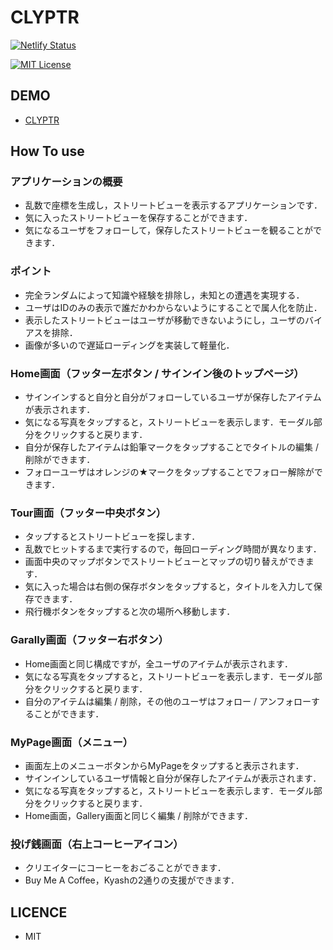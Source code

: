 # CLYPTR

[![Netlify Status](https://api.netlify.com/api/v1/badges/ea5f2180-f955-4049-b5c4-187181bb848a/deploy-status)](https://app.netlify.com/sites/clyptr/deploys)

[![MIT License](https://img.shields.io/badge/license-MIT-blue.svg?style=flat)](https://github.com/recharts/recharts/raw/master/LICENSE)

## DEMO

- [CLYPTR](https://clyptr.netlify.app/)

## How To use

### アプリケーションの概要

- 乱数で座標を生成し，ストリートビューを表示するアプリケーションです．
- 気に入ったストリートビューを保存することができます．
- 気になるユーザをフォローして，保存したストリートビューを観ることができます．

### ポイント

- 完全ランダムによって知識や経験を排除し，未知との遭遇を実現する．
- ユーザはIDのみの表示で誰だかわからないようにすることで属人化を防止．
- 表示したストリートビューはユーザが移動できないようにし，ユーザのバイアスを排除．
- 画像が多いので遅延ローディングを実装して軽量化．

### Home画面（フッター左ボタン / サインイン後のトップページ）

- サインインすると自分と自分がフォローしているユーザが保存したアイテムが表示されます．
- 気になる写真をタップすると，ストリートビューを表示します．モーダル部分をクリックすると戻ります．
- 自分が保存したアイテムは鉛筆マークをタップすることでタイトルの編集 / 削除ができます．
- フォローユーザはオレンジの★マークをタップすることでフォロー解除ができます．

### Tour画面（フッター中央ボタン）

- タップするとストリートビューを探します．
- 乱数でヒットするまで実行するので，毎回ローディング時間が異なります．
- 画面中央のマップボタンでストリートビューとマップの切り替えができます．
- 気に入った場合は右側の保存ボタンをタップすると，タイトルを入力して保存できます．
- 飛行機ボタンをタップすると次の場所へ移動します．

### Garally画面（フッター右ボタン）

- Home画面と同じ構成ですが，全ユーザのアイテムが表示されます．
- 気になる写真をタップすると，ストリートビューを表示します．モーダル部分をクリックすると戻ります．
- 自分のアイテムは編集 / 削除，その他のユーザはフォロー / アンフォローすることができます．

### MyPage画面（メニュー）

- 画面左上のメニューボタンからMyPageをタップすると表示されます．
- サインインしているユーザ情報と自分が保存したアイテムが表示されます．
- 気になる写真をタップすると，ストリートビューを表示します．モーダル部分をクリックすると戻ります．
- Home画面，Gallery画面と同じく編集 / 削除ができます．

### 投げ銭画面（右上コーヒーアイコン）

- クリエイターにコーヒーをおごることができます．
- Buy Me A Coffee，Kyashの2通りの支援ができます．

## LICENCE

- MIT